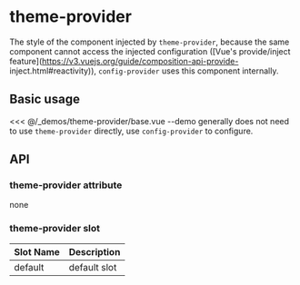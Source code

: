 # theme-provider

The style of the component injected by `theme-provider`, because the same component cannot access the injected configuration ([Vue's provide/inject feature](https://v3.vuejs.org/guide/composition-api-provide- inject.html#reactivity)), `config-provider` uses this component internally.

## Basic usage

<<< @/_demos/theme-provider/base.vue
--demo generally does not need to use `theme-provider` directly, use `config-provider` to configure.


## API

### theme-provider attribute

none

### theme-provider slot

| Slot Name | Description |
| :----- | :------- |
| default | default slot |